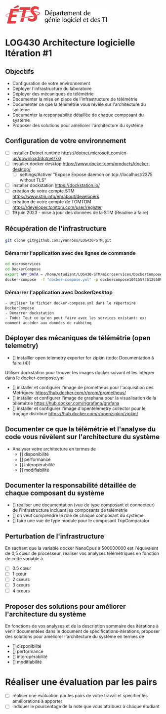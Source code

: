 ![log](./logo-logti.png)

# LOG430 Architecture logicielle Itération #1

## Objectifs
- Configuration de votre environnement
- Déployer l'infrastructure du laboratoire
- Déployer des mécaniques de télémétrie
- Documenter la mise en place de l'infrastructure de télémétrie
- Documenter ce que la télémétrie vous révèle sur l'architecture du système
- Documenter la responsabilité détaillée de chaque composant du système
- Proposer des solutions pour améliorer l'architecture du système

## Configuration de votre environnement
- [ ] installer Dotnet runtime  https://dotnet.microsoft.com/en-us/download/dotnet/7.0
- [ ] installer docker desktop https://www.docker.com/products/docker-desktop/
  - [ ] settings/Activer "Expose Expose daemon on tcp://localhost:2375 without TLS"
- [ ] installer dockstation https://dockstation.io/
- [ ] création de votre compte STM https://www.stm.info/en/about/developers
- [ ] création de votre compte de TOMTOM https://developer.tomtom.com/user/register
- [ ] 19 juin 2023 - mise à jour des données de la STM (Readme à faire)

## Récupération de l'infrastructure
```bash
git clone git@github.com:yvanross/LOG430-STM.git
```

 ### Démarrer l'application avec des lignes de commande
 ```bash
cd microservices 
cd DockerCompose 
export APP_DATA = /home/etudiant/LOG430-STM/microservices/DockerCompose/app_data
docker-compose  -f "docker-compose.yml" -p dockercompose1041557551265095097 --ansi never up -d --build --remove-orphans
```

### Démarrer l'application avec DockerDesktop
    - Utiliser le fichier docker-compose.yml dans le répertoire DockerCompose
    - Démarrer dockstation
    - Todo: Tout ce qu'on peut faire avec les services existant: ex: comment accéder aux données de rabbitmq
    

## Déployer des mécaniques de télémétrie (open telemetry)
- [] installler open telemetry exporter for zipkin (todo: Documentation à faire (4))
  
Utiliser dockstation pour trouver les images docker suivant et les intégrer dans le docker-compose.yml
- [] installer et configurer l'image de prometheus pour l'acquisition des Métriques: https://hub.docker.com/r/prom/prometheus/
- [] installer et configurer l'image de graphana pour la visualisation de la télémétrie https://hub.docker.com/r/grafana/grafana
- [] installer et configurer l'image d'opentelemetry collector pour le traçage distribué https://hub.docker.com/r/openzipkin/zipkin/


## Documenter ce que la télémétrie et l'analyse du code vous révèlent sur l'architecture du système
- Analyser votre architecture en termes de 
  - [] disponibilité
  - [] performance
  - [] interopérabilité
  - [] modifiabilité

## Documenter la responsabilité détaillée de chaque composant du système
- [] réaliser une documentation (vue de type composant et connecteur) de l'infrastructure incluant les composants de télémétrie
- [] on veut comprendre le rôle de chaque composant du système
- [] faire une vue de type module pour le composant TripComparator 

## Perturbation de l'infrastructure
En sachant que la variable docker NanoCpus à 500000000 est l'équivalent de 0,5 cœur de processeur, réaliser vos analyses télémétriques en fonction de cette variable à
- [ ] 0.5 cœur
- [ ] 1 cœur
- [ ] 2 cœurs
- [ ] 3 cœurs
- [ ] 4 cœurs

## Proposer des solutions pour améliorer l'architecture du système
En fonctions de vos analyses et de la description sommaire des itérations à venir documentées dans le document de spécifications-itérations, proposer des solutions pour améliorer l'architecture du système en termes de
- [] disponibilité
- [] performance   
- [] interopérabilité
- [] modifiabilité

# Réaliser une évaluation par les pairs
- [ ] réaliser une évaluation par les pairs de votre travail et spécifier les améliorations à apporter
- [ ] indiquer le pourcentage de la note que vous attribuez à chaque étudiant